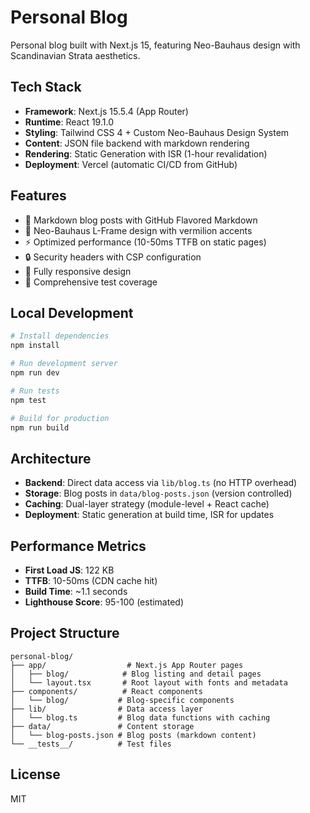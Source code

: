 # Personal Blog

Personal blog built with Next.js 15, featuring Neo-Bauhaus design with Scandinavian Strata aesthetics.

## Tech Stack

- **Framework**: Next.js 15.5.4 (App Router)
- **Runtime**: React 19.1.0
- **Styling**: Tailwind CSS 4 + Custom Neo-Bauhaus Design System
- **Content**: JSON file backend with markdown rendering
- **Rendering**: Static Generation with ISR (1-hour revalidation)
- **Deployment**: Vercel (automatic CI/CD from GitHub)

## Features

- 📝 Markdown blog posts with GitHub Flavored Markdown
- 🎨 Neo-Bauhaus L-Frame design with vermilion accents
- ⚡ Optimized performance (10-50ms TTFB on static pages)
- 🔒 Security headers with CSP configuration
- 📱 Fully responsive design
- 🧪 Comprehensive test coverage

## Local Development

```bash
# Install dependencies
npm install

# Run development server
npm run dev

# Run tests
npm test

# Build for production
npm run build
```

## Architecture

- **Backend**: Direct data access via `lib/blog.ts` (no HTTP overhead)
- **Storage**: Blog posts in `data/blog-posts.json` (version controlled)
- **Caching**: Dual-layer strategy (module-level + React cache)
- **Deployment**: Static generation at build time, ISR for updates

## Performance Metrics

- **First Load JS**: 122 KB
- **TTFB**: 10-50ms (CDN cache hit)
- **Build Time**: ~1.1 seconds
- **Lighthouse Score**: 95-100 (estimated)

## Project Structure

```
personal-blog/
├── app/                  # Next.js App Router pages
│   ├── blog/            # Blog listing and detail pages
│   └── layout.tsx       # Root layout with fonts and metadata
├── components/          # React components
│   └── blog/           # Blog-specific components
├── lib/                # Data access layer
│   └── blog.ts         # Blog data functions with caching
├── data/               # Content storage
│   └── blog-posts.json # Blog posts (markdown content)
└── __tests__/          # Test files
```

## License

MIT
